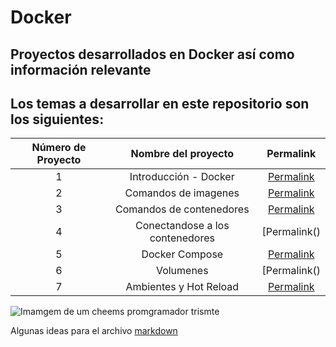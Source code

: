 # Docker

## Proyectos desarrollados en Docker así como información relevante

## Los temas a desarrollar en este repositorio son los siguientes:

|Número de Proyecto|Nombre del proyecto|Permalink|
|:----------------:|:-----------------:|:-------:|
|    1    | Introducción - Docker |[Permalink](https://github.com/BlaeckHardt/Docker/blob/a91b30d4fbf7843d89fd2cb0a864bca411eaeda6/Introduccion%20-%20Docker.md)|
|    2    | Comandos de imagenes |[Permalink](https://github.com/BlaeckHardt/Docker/blob/a596560b23692cfa49784046e07b60265ff64787/Comandos%20de%20imagenes.md)|
|    3    | Comandos de contenedores |[Permalink](https://github.com/BlaeckHardt/Docker/blob/dcfb39be91be0c508a064d555c15751738765b01/Comandos%20de%20contenedores.md)|
|    4    | Conectandose a los contenedores |[Permalink()|
|    5    | Docker Compose |[Permalink]()|
|    6    | Volumenes |[Permalink()|
|    7    | Ambientes y Hot Reload |[Permalink]()|

![Imamgem de um cheems promgramador trismte](https://external-preview.redd.it/BSk6ABBqB63tKSa6gJjM2f7LUC1NI-9vIFWAW_se9wA.png?format=pjpg&auto=webp&s=7eb8f8f86a4987d49e0972ad6ffa3d9e11202355)

Algunas ideas para el archivo [markdown](https://github.com/jfasebook/SoyInformatico/blob/master/README.md)

